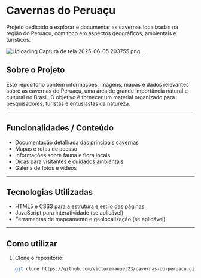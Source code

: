 # Cavernas do Peruaçu

Projeto dedicado a explorar e documentar as cavernas localizadas na região do Peruaçu, com foco em aspectos geográficos, ambientais e turísticos.

![Uploading Captura de tela 2025-06-05 203755.png…]()


## Sobre o Projeto

Este repositório contém informações, imagens, mapas e dados relevantes sobre as cavernas do Peruaçu, uma área de grande importância natural e cultural no Brasil. O objetivo é fornecer um material organizado para pesquisadores, turistas e entusiastas da natureza.

---

## Funcionalidades / Conteúdo

- Documentação detalhada das principais cavernas
- Mapas e rotas de acesso
- Informações sobre fauna e flora locais
- Dicas para visitantes e cuidados ambientais
- Galeria de fotos e vídeos

---

## Tecnologias Utilizadas

- HTML5 e CSS3 para a estrutura e estilo das páginas
- JavaScript para interatividade (se aplicável)
- Ferramentas de mapeamento e geolocalização (se aplicável)

---

## Como utilizar

1. Clone o repositório:  
   ```bash
   git clone https://github.com/victoremanuel23/cavernas-do-peruacu.git
